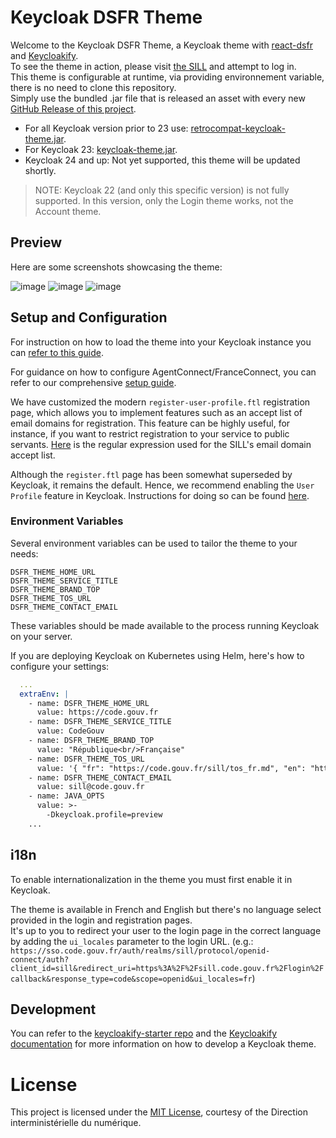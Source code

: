 # Keycloak DSFR Theme

Welcome to the Keycloak DSFR Theme, a Keycloak theme with [react-dsfr](https://github.com/codegouvfr/react-dsfr) and [Keycloakify](https://www.keycloakify.dev/).  
To see the theme in action, please visit [the SILL](https://sill-preprod.lab.sspcloud.fr/) and attempt to log in.  
This theme is configurable at runtime, via providing environnement variable, there is no need to clone this repository.  
Simply use the bundled .jar file that is released an asset with every new [GitHub Release of this project](https://github.com/codegouvfr/keycloak-theme-dsfr/releases).

-   For all Keycloak version prior to 23 use: [retrocompat-keycloak-theme.jar](https://github.com/codegouvfr/keycloak-theme-dsfr/releases/latest/download/retrocompat-keycloak-theme.jar).
-   For Keycloak 23: [keycloak-theme.jar](https://github.com/codegouvfr/keycloak-theme-dsfr/releases/latest/download/keycloak-theme.jar).
-   Keycloak 24 and up: Not yet supported, this theme will be updated shortly.

> NOTE: Keycloak 22 (and only this specific version) is not fully supported. In this version, only the Login theme works, not the Account theme.

## Preview

Here are some screenshots showcasing the theme:

![image](https://github.com/codegouvfr/keycloak-theme-dsfr/assets/6702424/68fa56ab-8e12-441b-8400-fa657b51d400)
![image](https://github.com/codegouvfr/keycloak-theme-dsfr/assets/6702424/0ef3b7f8-96f8-4f79-b956-9cc96dde67f9)
![image](https://github.com/codegouvfr/keycloak-theme-dsfr/assets/6702424/f3797b8d-7111-4199-a587-af26641c30e3)

## Setup and Configuration

For instruction on how to load the theme into your Keycloak instance you can [refer to this guide](https://docs.keycloakify.dev/importing-your-theme-in-keycloak).

For guidance on how to configure AgentConnect/FranceConnect, you can refer to our comprehensive [setup guide](https://github.com/codegouvfr/sill-docs/blob/main/deploying.md#installing-keycloak).

We have customized the modern `register-user-profile.ftl` registration page, which allows you to implement features such as an accept list of email domains for registration. This feature can be highly useful, for instance, if you want to restrict registration to your service to public servants. [Here](https://github.com/codegouvfr/keycloak-theme-dsfr/blob/9cee4b7f75d9e65dd581c52c8b818048ab6ad1aa/userProfile.json#L12) is the regular expression used for the SILL's email domain accept list.

Although the `register.ftl` page has been somewhat superseded by Keycloak, it remains the default. Hence, we recommend enabling the `User Profile` feature in Keycloak. Instructions for doing so can be found [here](https://docs.keycloakify.dev/realtime-input-validation).

### Environment Variables

Several environment variables can be used to tailor the theme to your needs:

```env
DSFR_THEME_HOME_URL
DSFR_THEME_SERVICE_TITLE
DSFR_THEME_BRAND_TOP
DSFR_THEME_TOS_URL
DSFR_THEME_CONTACT_EMAIL
```

These variables should be made available to the process running Keycloak on your server.

If you are deploying Keycloak on Kubernetes using Helm, here's how to configure your settings:

```yaml
  ...
  extraEnv: |
    - name: DSFR_THEME_HOME_URL
      value: https://code.gouv.fr
    - name: DSFR_THEME_SERVICE_TITLE
      value: CodeGouv
    - name: DSFR_THEME_BRAND_TOP
      value: "République<br/>Française"
    - name: DSFR_THEME_TOS_URL
      value: '{ "fr": "https://code.gouv.fr/sill/tos_fr.md", "en": "https://code.gouv.fr/sill/tos_en.md" }'
    - name: DSFR_THEME_CONTACT_EMAIL
      value: sill@code.gouv.fr
    - name: JAVA_OPTS
      value: >-
        -Dkeycloak.profile=preview
    ...
```

## i18n

To enable internationalization in the theme you must first enable it in Keycloak.

The theme is available in French and English but there's no language select provided in the login and registration pages.  
It's up to you to redirect your user to the login page in the correct language by adding the `ui_locales` parameter to the login URL. (e.g.: `https://sso.code.gouv.fr/auth/realms/sill/protocol/openid-connect/auth?client_id=sill&redirect_uri=https%3A%2F%2Fsill.code.gouv.fr%2Flogin%2Fcallback&response_type=code&scope=openid&ui_locales=fr`)

## Development

You can refer to the [keycloakify-starter repo](https://github.com/keycloakify/keycloakify-starter) and the [Keycloakify documentation](https://docs.keycloakify.dev) for more information on how to develop a Keycloak theme.

# License

This project is licensed under the [MIT License](LICENSE), courtesy of the Direction interministérielle du numérique.
